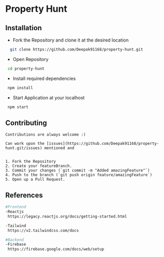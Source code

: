 # Property Hunt

<!-- A Web App for the publishing of the Research Papers all over the World. -->

<!-- ## 🛠 Tech Stack

![html](https://img.shields.io/badge/HTML-239120?style=for-the-badge&logo=html5&logoColor=white) ![css](https://img.shields.io/badge/CSS-FF2D20?&style=for-the-badge&logo=css3&logoColor=white) ![js](https://img.shields.io/badge/JavaScript-F7DF1E?style=for-the-badge&logo=javascript&logoColor=black) ![python](https://img.shields.io/badge/Python-217346?style=for-the-badge&logo=python&logoColor=white) ![django](https://img.shields.io/badge/Django-092E20?style=for-the-badge&logo=django&logoColor=white) ![Bootstrap](https://img.shields.io/badge/Bootstrap-563D7C?style=for-the-badge&logo=bootstrap&logoColor=white) ![SQLITE](https://img.shields.io/badge/SQLite-07405E?style=for-the-badge&logo=sqlite&logoColor=white) -->

## Installation

- Fork the Repository and clone it at the desired location

```bash
  git clone https://github.com/Deepak91168/property-hunt.git
```

- Open Repository

```bash
 cd property-hunt
```

- Install required dependencies

```bash
 npm install
```

- Start Application at your localhost

```bash
 npm start
```

## Contributing

```
Contributions are always welcome :)

Can work upon the [issues](https://github.com/Deepak91168/property-hunt.git/issues) mentioned and


1. Fork the Repository
2. Create your featureBranch.
3. Commit your changes (`git commit -m "Added amazingFeature"`)
4. Push to the branch (`git push origin feature/amazingFeature`)
5. Open up a Pull Request.
```

## References

```bash
#Frontend
-Reactjs
 https://legacy.reactjs.org/docs/getting-started.html

-Tailwind
 https://v2.tailwindcss.com/docs

#Backend
-Firebase
 https://firebase.google.com/docs/web/setup
```
